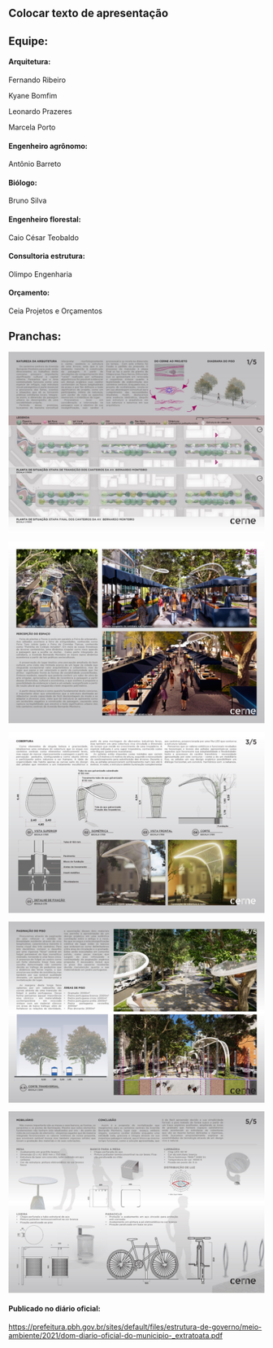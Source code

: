 ## Colocar texto de apresentação

## Equipe:

#### Arquitetura:

Fernando Ribeiro

Kyane Bomfim

Leonardo Prazeres

Marcela Porto

#### Engenheiro agrônomo:
Antônio Barreto

#### Biólogo: 
Bruno Silva 

#### Engenheiro florestal: 
Caio César Teobaldo

#### Consultoria estrutura:
Olimpo Engenharia

#### Orçamento:
Ceia Projetos e Orçamentos


## Pranchas:
![Prancha 1](./figs/prancha01.jpeg)


![Prancha 2](./figs/prancha02.jpeg)


![Prancha 3](./figs/prancha03.jpeg)


![Prancha 4](./figs/prancha04.jpeg)


![Prancha 5](./figs/prancha05.jpeg)

#### Publicado no diário oficial:
[https://prefeitura.pbh.gov.br/sites/default/files/estrutura-de-governo/meio-ambiente/2021/dom-diario-oficial-do-municipio-_extratoata.pdf
](https://prefeitura.pbh.gov.br/sites/default/files/estrutura-de-governo/meio-ambiente/2021/dom-diario-oficial-do-municipio-_extratoata.pdf
)

